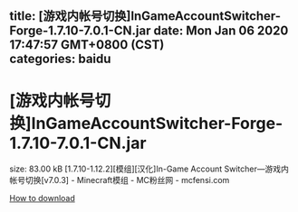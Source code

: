 
title: [游戏内帐号切换]InGameAccountSwitcher-Forge-1.7.10-7.0.1-CN.jar
date: Mon Jan 06 2020 17:47:57 GMT+0800 (CST)    
categories: baidu
---

# [游戏内帐号切换]InGameAccountSwitcher-Forge-1.7.10-7.0.1-CN.jar
size: 83.00 kB
 [1.7.10-1.12.2][模组][汉化]In-Game Account Switcher—游戏内帐号切换[v7.0.3] - Minecraft模组 - MC粉丝网 - mcfensi.com
 

[How to download](https://bpcam.bemobtrk.com/go/2ceec3aa-1ca2-46d6-b9ff-aaa5c184517c?jno=3953)